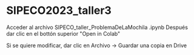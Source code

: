 # SIPECO2023_taller3

Acceder al archivo SIPECO_taller_ProblemaDeLaMochila .ipynb 
Después dar clic en el bottón superior "Open in Colab"

Si se quiere modificar, dar clic en Archivo -> Guardar una copia en Drive
